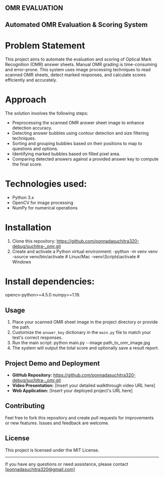## OMR EVALUATION
## Automated OMR Evaluation & Scoring System

# Problem Statement
This project aims to automate the evaluation and scoring of Optical Mark Recognition (OMR) answer sheets. Manual OMR grading is time-consuming and error-prone. This system uses image processing techniques to read scanned OMR sheets, detect marked responses, and calculate scores efficiently and accurately.

# Approach
The solution involves the following steps:
- Preprocessing the scanned OMR answer sheet image to enhance detection accuracy.
- Detecting answer bubbles using contour detection and size filtering techniques.
- Sorting and grouping bubbles based on their positions to map to questions and options.
- Identifying marked bubbles based on filled pixel area.
- Comparing detected answers against a provided answer key to compute the final score.

# Technologies used:
- Python 3.x
- OpenCV for image processing 
- NumPy for numerical operations

# Installation
1. Clone this repository: https://github.com/ponnadasuchitra320-debug/suchitra-_omr.git 
2. Create and activate a Python virtual environment:
-python -m venv venv
-source venv/bin/activate # Linux/Mac
-venv\Scripts\activate # Windows

# Install dependencies:
opencv-python>=4.5.0
numpy>=1.19.

## Usage
1. Place your scanned OMR sheet image in the project directory or provide the path.
2. Customize the `answer_key` dictionary in the `main.py` file to match your test's correct responses.
3. Run the main script:
python main.py --image path_to_omr_image.jpg
4. The system will output the total score and optionally save a result report.

## Project Demo and Deployment
- **GitHub Repository:**  https://github.com/ponnadasuchitra320-debug/suchitra-_omr.git 
- **Video Presentation:** [Insert your detailed walkthrough video URL here]
- **Web Application:** [Insert your deployed project's URL here]

## Contributing
Feel free to fork this repository and create pull requests for improvements or new features. Issues and feedback are welcome.

## License
This project is licensed under the MIT License.

---

If you have any questions or need assistance, please contact [ponnadasuchitra320@gmail.com]



